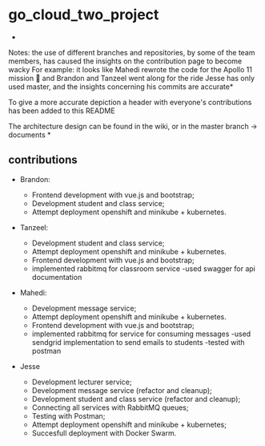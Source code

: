 # go_cloud_two_project

*
Notes: 
the use of different branches and repositories, by some of the team members, has caused the insights on the contribution page to become wacky
For example: it looks like Mahedi rewrote the code for the Apollo 11 mission :rocket: and Brandon and Tanzeel went along for the ride
Jesse has only used master, and the insights concerning his commits are accurate* 

To give a more accurate depiction a header with everyone's contributions has been added to this README

The architecture design can be found in the wiki, or in the master branch -> documents
*

## contributions

- Brandon: 
  - Frontend development with vue.js and bootstrap;
  - Development student and class service;
  - Attempt deployment openshift and minikube + kubernetes.
  
- Tanzeel:
  - Development student and class service;
  - Attempt deployment openshift and minikube + kubernetes.
  - Frontend development with vue.js and bootstrap;
  - implemented rabbitmq for classroom service
  -used swagger for api documentation 
 
- Mahedi:
  - Development message service;
  - Attempt deployment openshift and minikube + kubernetes.
  - Frontend development with vue.js and bootstrap;
  - implemented rabbitmq for service for consuming messages
  -used sendgrid implementation to send emails to students
  -tested with postman
  
- Jesse
  - Development lecturer service;
  - Development message service (refactor and cleanup);
  - Development student and class service (refactor and cleanup);
  - Connecting all services with RabbitMQ queues;
  - Testing with Postman;
  - Attempt deployment openshift and minikube + kubernetes;
  - Succesfull deployment with Docker Swarm.
